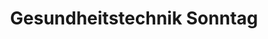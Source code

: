 ---
title: "Gesundheitstechnik Sonntag"
url: /meerane/gesundheitstechnik-sonntag/
shop: Sanitätshaus
---
